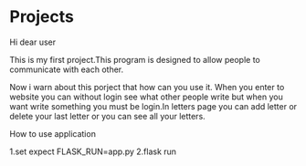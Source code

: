 # Projects
Hi dear user

This is my first project.This program is designed to allow people to communicate with each other.


Now i warn about this porject that how can you use it.
When you enter to website you can without login see what other people write but when you want write something you must be login.In letters page you can add letter or delete your last letter or you can see all your letters.


How to use application

1.set expect FLASK_RUN=app.py
2.flask run 
